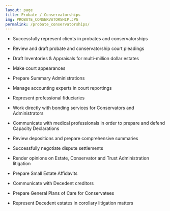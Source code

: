 ```yaml
---
layout: page
title: Probate / Conservatorships
img: PROBATE_CONSERVATORSHIP.JPG
permalink: /probate_conservatorships/
---
```


- Successfully represent clients in probates and conservatorships

- Review and draft probate and conservatorship court pleadings

- Draft Inventories & Appraisals for multi-million dollar estates

- Make court appearances

- Prepare Summary Administrations

- Manage accounting experts in court reportings

- Represent professional fiduciaries 

- Work directly with bonding services for Conservators and Administrators

- Communicate with medical professionals in order to prepare and defend Capacity Declarations

- Review depositions and prepare comprehensive summaries

- Successfully negotiate dispute settlements

- Render opinions on Estate, Conservator and Trust Administration litigation

- Prepare Small Estate Affidavits

- Communicate with Decedent creditors

- Prepare General Plans of Care for Conservatees

- Represent Decedent estates in corollary litigation matters
